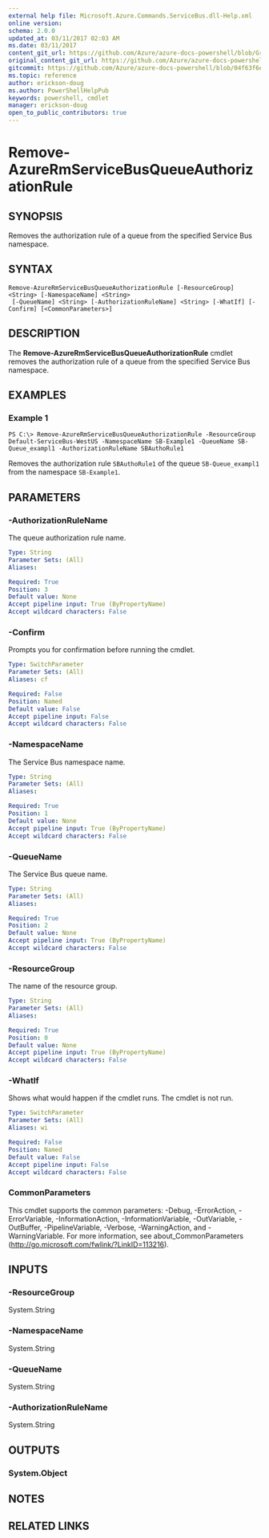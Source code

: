 ```yaml
---
external help file: Microsoft.Azure.Commands.ServiceBus.dll-Help.xml
online version:
schema: 2.0.0
updated_at: 03/11/2017 02:03 AM
ms.date: 03/11/2017
content_git_url: https://github.com/Azure/azure-docs-powershell/blob/Graham71298/azureps-cmdlets-docs/ResourceManager/AzureRM.ServiceBus/v0.1.0/Remove-AzureRmServiceBusQueueAuthorizationRule.md
original_content_git_url: https://github.com/Azure/azure-docs-powershell/blob/Graham71298/azureps-cmdlets-docs/ResourceManager/AzureRM.ServiceBus/v0.1.0/Remove-AzureRmServiceBusQueueAuthorizationRule.md
gitcommit: https://github.com/Azure/azure-docs-powershell/blob/04f63f6e685743ace2c57eb157574e34e8610b1c
ms.topic: reference
author: erickson-doug
ms.author: PowerShellHelpPub
keywords: powershell, cmdlet
manager: erickson-doug
open_to_public_contributors: true
---
```


# Remove-AzureRmServiceBusQueueAuthorizationRule

## SYNOPSIS
Removes the authorization rule of a queue from the specified Service Bus namespace.

## SYNTAX

```
Remove-AzureRmServiceBusQueueAuthorizationRule [-ResourceGroup] <String> [-NamespaceName] <String>
 [-QueueName] <String> [-AuthorizationRuleName] <String> [-WhatIf] [-Confirm] [<CommonParameters>]
```

## DESCRIPTION
The **Remove-AzureRmServiceBusQueueAuthorizationRule** cmdlet removes the authorization rule of a queue from the specified Service Bus namespace.

## EXAMPLES

### Example 1
```
PS C:\> Remove-AzureRmServiceBusQueueAuthorizationRule -ResourceGroup Default-ServiceBus-WestUS -NamespaceName SB-Example1 -QueueName SB-Queue_exampl1 -AuthorizationRuleName SBAuthoRule1
```

Removes the authorization rule `SBAuthoRule1` of the queue `SB-Queue_exampl1` from the namespace `SB-Example1`.

## PARAMETERS

### -AuthorizationRuleName
The queue authorization rule name.

```yaml
Type: String
Parameter Sets: (All)
Aliases: 

Required: True
Position: 3
Default value: None
Accept pipeline input: True (ByPropertyName)
Accept wildcard characters: False
```

### -Confirm
Prompts you for confirmation before running the cmdlet.

```yaml
Type: SwitchParameter
Parameter Sets: (All)
Aliases: cf

Required: False
Position: Named
Default value: False
Accept pipeline input: False
Accept wildcard characters: False
```

### -NamespaceName
The Service Bus namespace name.

```yaml
Type: String
Parameter Sets: (All)
Aliases: 

Required: True
Position: 1
Default value: None
Accept pipeline input: True (ByPropertyName)
Accept wildcard characters: False
```

### -QueueName
The Service Bus queue name.

```yaml
Type: String
Parameter Sets: (All)
Aliases: 

Required: True
Position: 2
Default value: None
Accept pipeline input: True (ByPropertyName)
Accept wildcard characters: False
```

### -ResourceGroup
The name of the resource group.

```yaml
Type: String
Parameter Sets: (All)
Aliases: 

Required: True
Position: 0
Default value: None
Accept pipeline input: True (ByPropertyName)
Accept wildcard characters: False
```

### -WhatIf
Shows what would happen if the cmdlet runs.
The cmdlet is not run.

```yaml
Type: SwitchParameter
Parameter Sets: (All)
Aliases: wi

Required: False
Position: Named
Default value: False
Accept pipeline input: False
Accept wildcard characters: False
```

### CommonParameters
This cmdlet supports the common parameters: -Debug, -ErrorAction, -ErrorVariable, -InformationAction, -InformationVariable, -OutVariable, -OutBuffer, -PipelineVariable, -Verbose, -WarningAction, and -WarningVariable. For more information, see about_CommonParameters (http://go.microsoft.com/fwlink/?LinkID=113216).

## INPUTS

### -ResourceGroup
 System.String

### -NamespaceName
 System.String

### -QueueName
 System.String

### -AuthorizationRuleName
 System.String

## OUTPUTS

### System.Object

## NOTES

## RELATED LINKS

